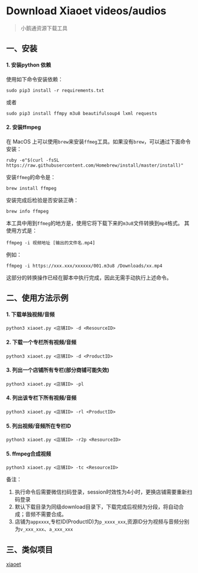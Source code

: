 # Download Xiaoet videos/audios
> 小鹅通资源下载工具

## 一、安装

#### 1. 安装python 依赖

使用如下命令安装依赖：
```
sudo pip3 install -r requirements.txt
```
或者

```
sudo pip3 install ffmpy m3u8 beautifulsoup4 lxml requests
```

#### 2. 安装ffmpeg

在 MacOS 上可以使用`brew`来安装`ffmeg`工具。如果没有`brew`，可以通过下面命令安装：
```
ruby -e"$(curl -fsSL https://raw.githubusercontent.com/Homebrew/install/master/install)"
```

安装`ffmeg`的命令是：
```
brew install ffmpeg
```

安装完成后检验是否安装正确：
```
brew info ffmpeg
```

本工具中用到`ffmeg`的地方是，使用它将下载下来的`m3u8`文件转换到`mp4`格式。
其使用方式是：
```
ffmpeg -i 视频地址 [输出的文件名.mp4]
```
例如：
```
ffmpeg -i https://xxx.xxx/xxxxxx/001.m3u8 /Downloads/xx.mp4
```
这部分的转换操作已经在脚本中执行完成，因此无需手动执行上述命令。

## 二、使用方法示例     

#### 1. 下载单独视频/音频
```
python3 xiaoet.py <店铺ID> -d <ResourceID>
```
#### 2. 下载一个专栏所有视频/音频
```
python3 xiaoet.py <店铺ID> -d <ProductID>
```
#### 3. 列出一个店铺所有专栏(部分商铺可能失效)
```
python3 xiaoet.py <店铺ID> -pl
```
#### 4. 列出该专栏下所有视频/音频
```
python3 xiaoet.py <店铺ID> -rl <ProductID>
```
#### 5. 列出视频/音频所在专栏ID
```
python3 xiaoet.py <店铺ID> -r2p <ResourceID>
```
#### 5. ffmpeg合成视频
```
python3 xiaoet.py <店铺ID> -tc <ResourceID>
```

备注：
1. 执行命令后需要微信扫码登录，session时效性为4小时，更换店铺需要重新扫码登录
2. 默认下载目录为同级download目录下，下载完成后视频为分段，将自动合成；音频不需要合成。
3. 店铺为`appxxxx`,专栏ID(ProductID)为`p_xxxx_xxx`,资源ID分为视频与音频分别为`v_xxx_xxx`、`a_xxx_xxx`

## 三、类似项目

[xiaoet](https://github.com/Yxnt/xiaoet)
